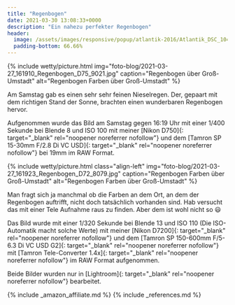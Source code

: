 ```yaml
---
title: "Regenbogen"
date: 2021-03-30 13:08:33+0000
description: "Ein nahezu perfekter Regenbogen"
header:
  image: /assets/images/responsive/popup/atlantik-2016/Atlantik_DSC_1049.jpg
  padding-bottom: 66.66%
---
```

{% include wetty/picture.html img="foto-blog/2021-03-27_161910_Regenbogen_D75_9021.jpg" caption="Regenbogen über Groß-Umstadt" alt="Regenbogen Farben über Groß-Umstadt" %}

Am Samstag gab es einen sehr sehr feinen Nieselregen. Der, gepaart mit dem richtigen Stand der Sonne, brachten einen wunderbaren Regenbogen hervor.

Aufgenommen wurde das Bild am Samstag gegen 16:19 Uhr mit einer 1/400 Sekunde bei Blende 8 und ISO 100 mit meiner [Nikon D750]{: target="_blank" rel="noopener noreferrer nofollow"} und dem [Tamron SP 15-30mm F/2.8 Di VC USD]{: target="_blank" rel="noopener noreferrer nofollow"} bei 19mm im RAW Format.

{% include wetty/picture.html class="align-left" img="foto-blog/2021-03-27_161923_Regenbogen_D72_8079.jpg" caption="Regenbogen Farben über Groß-Umstadt" alt="Regenbogen Farben über Groß-Umstadt" %}

Man fragt sich ja manchmal ob die Farben an dem Ort, an dem der Regenbogen auftrifft, nicht doch tatsächlich vorhanden sind. Hab versucht das mit einer Tele Aufnahme raus zu finden. Aber dem ist wohl nicht so :smiley:

Das Bild wurde mit einer 1/320 Sekunde bei Blende 13 und ISO 110 (Die ISO-Automatik macht solche Werte) mit meiner [Nikon D7200]{: target="_blank" rel="noopener noreferrer nofollow"} und dem [Tamron SP 150-600mm F/5-6.3 Di VC USD G2]{: target="_blank" rel="noopener noreferrer nofollow"} mit [Tamron Tele-Converter 1.4x]{: target="_blank" rel="noopener noreferrer nofollow"} im RAW Format aufgenommen.

Beide Bilder wurden nur in [Lightroom]{: target="_blank" rel="noopener noreferrer nofollow"} bearbeitet.

{% include _amazon_affiliate.md %}
{% include _references.md %}
